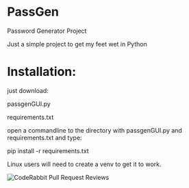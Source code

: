 # PassGen
Password Generator Project

Just a simple project to get my feet wet in Python

# Installation:
just download:

passgenGUI.py

requirements.txt

open a commandline to the directory with passgenGUI.py and requirements.txt and type:

pip install -r requirements.txt

Linux users will need to create a venv to get it to work.


![CodeRabbit Pull Request Reviews](https://img.shields.io/coderabbit/prs/github/Beta-guy/PassGen?utm_source=oss&utm_medium=github&utm_campaign=Beta-guy%2FPassGen&labelColor=171717&color=FF570A&link=https%3A%2F%2Fcoderabbit.ai&label=CodeRabbit+Reviews)
